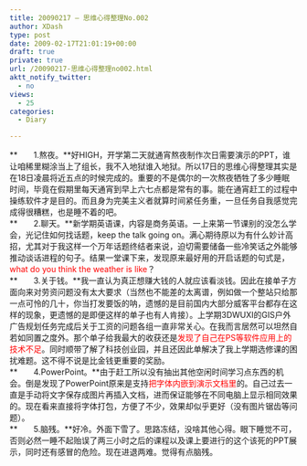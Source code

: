 ```yaml
---
title: 20090217 – 思维心得整理No.002
author: XDash
type: post
date: 2009-02-17T21:01:19+00:00
draft: true
private: true
url: /20090217-思维心得整理no002.html
aktt_notify_twitter:
  - no
views:
  - 25
categories:
  - Diary

---
```

**　　1.熬夜。**好HIGH，开学第二天就通宵熬夜制作次日需要演示的PPT，谁让咱稀里糊涂当上了组长，我不入地狱谁入地狱。所以17日的思维心得整理其实是在18日凌晨将近五点的时候完成的。重要的不是偶尔的一次熬夜牺牲了多少睡眠时间，毕竟在假期里每天通宵到早上六七点都是常有的事。能在通宵赶工的过程中操练软件才是目的。而且身为完美主义者就算时间紧任务重，一旦任务自我感觉完成得很糟糕，也是睡不着的吧。  
**　　2.聊天。**新学期英语课，内容是商务英语。一上来第一节课别的没怎么学会，光记住如何找话题，keep the talk going on。满心期待原以为有什么妙计高招，尤其对于我这样一个万年话题终结者来说，迫切需要储备一些冷笑话之外能够推动谈话进程的句子。结果一堂课下来，发现原来最好用的开启话题的句式是，<span style="color: rgb(255, 0, 0); ">what do you think the weather is like</span>？  
**　　3.关于钱。**我一直认为真正想赚大钱的人就应该看淡钱。因此在接单子方面向来对劳资问题没有太大要求（当然也不能差的太离谱，例如做一个整站只给那一点可怜的几十，你当打发要饭的呐，遗憾的是目前国内大部分威客平台都存在这样的现象，更遗憾的是即便这样的单子也有人肯接）。上学期3DWUXI的GIS户外广告规划任务完成后关于工资的问题各组一直非常关心。在我而言居然可以坦然自若如同置之度外。那个单子给我最大的收获还是<span style="color: rgb(255, 0, 0); ">发现了自己在PS等软件应用上的技术不足</span>。同时顺带了解了科技创业园，并且还因此单解决了我上学期选修课的困扰难题。这不得不说是比金钱更重要的奖励。  
**　　4.PowerPoint。**由于赶工所以没有抽出其他空闲时间学习点东西的机会。倒是发现了PowerPoint原来是支持<span style="color: rgb(255, 0, 0); ">把字体内嵌到演示文档里</span>的。自己过去一直是手动将文字保存成图片再插入文档，进而保证能够在不同电脑上显示相同效果的。现在看来直接将字体打包，方便了不少，效果却似乎更好（没有图片锯齿等问题）。  
**　　5.脑残。**好冷。外面下雪了。思路冻结，没啥其他心得。眼下睡觉不可，否则必然一睡不起贻误了两三小时之后的课程以及课上要进行的这个该死的PPT展示，同时还有感冒的危险。现在进退两难。觉得有点脑残。